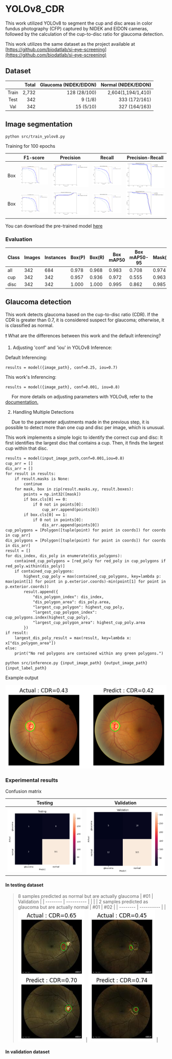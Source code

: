 # YOLOv8_CDR

This work utilized YOLOv8 to segment the cup and disc areas in color fundus photography (CFP) captured by NIDEK and EIDON cameras, followed by the calculation of the cup-to-disc ratio for glaucoma detection.

This work utilizes the same dataset as the project available at [https://github.com/biodatlab/si-eye-screening](https://github.com/biodatlab/si-eye-screening)

## Dataset

|       | Total | Glaucoma (NIDEK/EIDON) | Normal (NIDEK/EIDON) |
| :---: | -----: | -----: | -----: |
| Train | 2,732 | 128 (28/100) | 2,604(1,194/1,410) |
| Test  |   342 |               9 (1/8) | 333 (172/161) |
| Val   |   342 |              15 (5/10)| 327 (164/163) |

## Image segmentation

```
python src/train_yolov8.py
```

Training for 100 epochs 

|       | F1-score | Precision | Recall | Precision-Recall |
| :---: | -------- | --------- | ------ | ---------------- |
| Box   | ![](model/BoxF1_curve.png) | ![](model/BoxP_curve.png) | ![](model/BoxR_curve.png) | ![](model/BoxPR_curve.png) |
| Box   | ![](model/MaskF1_curve.png) | ![](model/MaskP_curve.png) | ![](model/MaskR_curve.png) | ![](model/MaskPR_curve.png) |

You can download the pre-trained model  [here](/model)

### Evaluation

| Class | Images | Instances | Box(P) | Box(R) | Box mAP50 | Box mAP50-95 | Mask(P) | Mask(R) | Mask mAP50 | Mask mAP50-95 |
|-------|--------|-----------|--------|--------|-----------|--------------|---------|---------|------------|---------------|
| all   | 342    | 684       | 0.978  | 0.968  | 0.983     | 0.708        | 0.974   | 0.963   | 0.980      | 0.580         |
| cup   | 342    | 342       | 0.957  | 0.936  | 0.972     | 0.555        | 0.963   | 0.942   | 0.973      | 0.552         |
| disc  | 342    | 342       | 1.000  | 1.000  | 0.995     | 0.862        | 0.985   | 0.985   | 0.986      | 0.609         |

## Glaucoma detection

This work detects glaucoma based on the cup-to-disc ratio (CDR). If the CDR is greater than 0.7, it is considered suspect for glaucoma; otherwise, it is classified as normal.

:exclamation: What are the differences between this work and the default inferencing?

1. Adjusting 'conf' and 'iou' in YOLOv8 Inference:

Default Inferencing:
```
results = model({image_path}, conf=0.25, iou=0.7)
```

This work's Inferencing:
```
results = model({image_path}, conf=0.001, iou=0.8)
```

&nbsp;&nbsp;&nbsp;&nbsp; For more details on adjusting parameters with YOLOv8, refer to the [documentation.](https://docs.ultralytics.com/usage/cfg/#predict-settings)

2. Handling Multiple Detections

&nbsp;&nbsp;&nbsp;&nbsp; Due to the parameter adjustments made in the previous step, it is possible to detect more than one cup and disc per image, which is unusual.

This work implements a simple logic to identify the correct cup and disc: It first identifies the largest disc that contains a cup. Then, it finds the largest cup within that disc.
```
results = model(input_image_path,conf=0.001,iou=0.8)
cup_arr = []
dis_arr = []
for result in results:
    if result.masks is None:
        continue
    for mask, box in zip(result.masks.xy, result.boxes):
        points = np.int32([mask])
        if box.cls[0] == 0:
            if 0 not in points[0]:
                cup_arr.append(points[0])
        if box.cls[0] == 1:
            if 0 not in points[0]:
                dis_arr.append(points[0])
cup_polygons = [Polygon([tuple(point) for point in coords]) for coords in cup_arr]
dis_polygons = [Polygon([tuple(point) for point in coords]) for coords in dis_arr]
result = []
for dis_index, dis_poly in enumerate(dis_polygons):
    contained_cup_polygons = [red_poly for red_poly in cup_polygons if red_poly.within(dis_poly)]
    if contained_cup_polygons:
        highest_cup_poly = max(contained_cup_polygons, key=lambda p: max(point[1] for point in p.exterior.coords)-min(point[1] for point in p.exterior.coords)) 
        result.append({
            "dis_polygon_index": dis_index,
            "dis_polygon_area": dis_poly.area,
            "largest_cup_polygon": highest_cup_poly,
            "largest_cup_polygon_index": cup_polygons.index(highest_cup_poly),
            "largest_cup_polygon_area": highest_cup_poly.area
        })
if result:
    largest_dis_poly_result = max(result, key=lambda x: x["dis_polygon_area"])
else:
    print("No red polygons are contained within any green polygons.")
```

```
python src/inference.py {input_image_path} {output_image_path} {input_label_path}
```

Example output

![](imgs/out.png)

### Experimental results

Confusion matrix

| Testing  | Validation |
| -------- | ---------- | 
| ![](imgs/train01_test.png) | ![](imgs/train01_val.png) |

#### In testing dataset

> 8 samples predicted as normal but are actually glaucoma
| #01  | Validation |
| -------- | ---------- | 
|          |            |
> 2 samples predicted as glaucoma but are actually normal
| #01  | #02 |
| -------- | ---------- | 
| ![](imgs/testing/3036.jpg) | ![](imgs/testing/4094.jpg) |






#### In validation dataset
